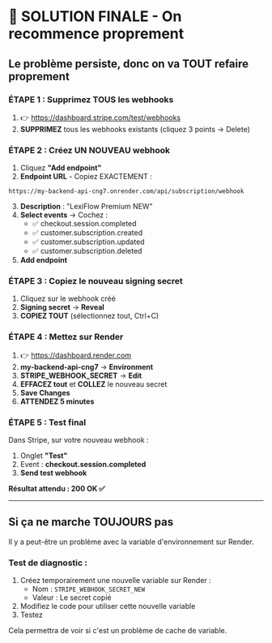 # 🚨 SOLUTION FINALE - On recommence proprement

## Le problème persiste, donc on va TOUT refaire proprement

### ÉTAPE 1 : Supprimez TOUS les webhooks
1. 👉 https://dashboard.stripe.com/test/webhooks
2. **SUPPRIMEZ** tous les webhooks existants (cliquez 3 points → Delete)

### ÉTAPE 2 : Créez UN NOUVEAU webhook
1. Cliquez **"Add endpoint"**
2. **Endpoint URL** - Copiez EXACTEMENT :
```
https://my-backend-api-cng7.onrender.com/api/subscription/webhook
```
3. **Description** : "LexiFlow Premium NEW"
4. **Select events** → Cochez :
   - ✅ checkout.session.completed
   - ✅ customer.subscription.created
   - ✅ customer.subscription.updated
   - ✅ customer.subscription.deleted
5. **Add endpoint**

### ÉTAPE 3 : Copiez le nouveau signing secret
1. Cliquez sur le webhook créé
2. **Signing secret** → **Reveal**
3. **COPIEZ TOUT** (sélectionnez tout, Ctrl+C)

### ÉTAPE 4 : Mettez sur Render
1. 👉 https://dashboard.render.com
2. **my-backend-api-cng7** → **Environment**
3. **STRIPE_WEBHOOK_SECRET** → **Edit**
4. **EFFACEZ tout** et **COLLEZ** le nouveau secret
5. **Save Changes**
6. **ATTENDEZ 5 minutes**

### ÉTAPE 5 : Test final
Dans Stripe, sur votre nouveau webhook :
1. Onglet **"Test"**
2. Event : **checkout.session.completed**
3. **Send test webhook**

**Résultat attendu : 200 OK ✅**

---

## Si ça ne marche TOUJOURS pas

Il y a peut-être un problème avec la variable d'environnement sur Render.

### Test de diagnostic :
1. Créez temporairement une nouvelle variable sur Render :
   - Nom : `STRIPE_WEBHOOK_SECRET_NEW`
   - Valeur : Le secret copié
2. Modifiez le code pour utiliser cette nouvelle variable
3. Testez

Cela permettra de voir si c'est un problème de cache de variable.